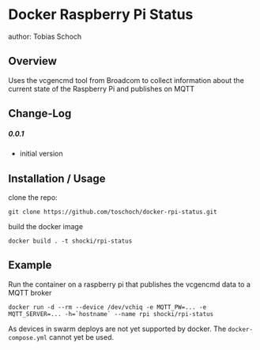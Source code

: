 Docker Raspberry Pi Status
===============================
author: Tobias Schoch

Overview
--------

Uses the vcgencmd tool from Broadcom to collect information about the current state of the Raspberry Pi and publishes on MQTT


Change-Log
----------
##### 0.0.1
* initial version


Installation / Usage
--------------------
clone the repo:

```
git clone https://github.com/toschoch/docker-rpi-status.git
```
build the docker image
```
docker build . -t shocki/rpi-status
```

Example
-------

Run the container on a raspberry pi that publishes the vcgencmd data to a MQTT broker
```
docker run -d --rm --device /dev/vchiq -e MQTT_PW=... -e MQTT_SERVER=... -h=`hostname` --name rpi shocki/rpi-status
```

As devices in swarm deploys are not yet supported by docker. The `docker-compose.yml` cannot
yet be used.